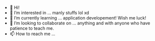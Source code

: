 - 👋 Hi!
- 👀 I’m interested in ... manly stuffs lol xd
- 🌱 I’m currently learning ... application developement! Wish me luck!
- 💞️ I’m looking to collaborate on ... anything and with anyone who have patience to teach me.
- 📫 How to reach me ...

<!---
marieGarnett/marieGarnett is a ✨ special ✨ repository because its `README.md` (this file) appears on your GitHub profile.
You can click the Preview link to take a look at your changes.
--->
